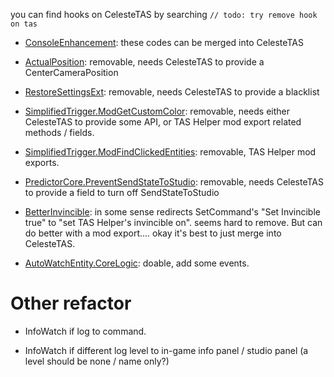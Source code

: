 you can find hooks on CelesteTAS by searching ```// todo: try remove hook on tas```

- [ConsoleEnhancement](Source/Gameplay/ConsoleEnhancement.cs): these codes can be merged into CelesteTAS

- [ActualPosition](Source/Gameplay/ActualPosition.cs): removable, needs CelesteTAS to provide a CenterCameraPosition

- [RestoreSettingsExt](Source/Utils/RestoreSettingsExt.cs): removable, needs CelesteTAS to provide a blacklist 

- [SimplifiedTrigger.ModGetCustomColor](Source/Gameplay/SimplifiedTrigger.cs): removable, needs either CelesteTAS to provide some API, or TAS Helper mod export related methods / fields.

- [SimplifiedTrigger.ModFindClickedEntities](Source/Gameplay/SimplifiedTrigger.cs): removable, TAS Helper mod exports.

- [PredictorCore.PreventSendStateToStudio](Source/Predictor/PredictorCore.cs): removable, needs CelesteTAS to provide a field to turn off SendStateToStudio

- [BetterInvincible](Source/Gameplay/BetterInvincible.cs): in some sense redirects SetCommand's "Set Invincible true" to "set TAS Helper's invincible on". seems hard to remove. But can do better with a mod export.... okay it's best to just merge into CelesteTAS.

- [AutoWatchEntity.CoreLogic](Source/Gameplay/AutoWatchEntity/CoreLogic.cs): doable, add some events.

# Other refactor

- InfoWatch if log to command.

- InfoWatch if different log level to in-game info panel / studio panel (a level should be none / name only?)